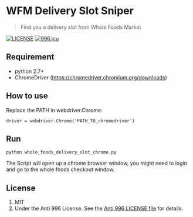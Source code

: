 # WFM Delivery Slot Sniper
> Find you a delivery slot from Whole Foods Market

[![LICENSE](https://img.shields.io/badge/license-Anti%20996-blue.svg)](https://github.com/996icu/996.ICU/blob/master/LICENSE)
<a href="https://996.icu"><img src="https://img.shields.io/badge/link-996.icu-red.svg" alt="996.icu"></a>

## Requirement
* python 2.7+
* ChromeDriver (https://chromedriver.chromium.org/downloads)

## How to use
Replace the PATH in webdriver.Chrome:
```
driver = webdriver.Chrome('PATH_TO_chromedriver')
```

## Run
```
python whole_foods_delivery_slot_chrome.py
```

The Script will open up a chrome browser window, you might need to login and go to the whole foods checkout window.

## License
1. MIT
2. Under the Anti 996 License. See the [Anti 996 LICENSE file](https://github.com/HudsonStreet/sina-stock-crawler/blob/master/LICENSE_996) for details.
